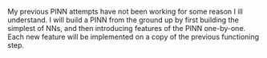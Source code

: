 My previous PINN attempts have not been working for some reason I ill understand. I will build a PINN from the ground up by first building the simplest of NNs, and then introducing features of the PINN one-by-one. Each new feature will be implemented on a copy of the previous functioning step.
